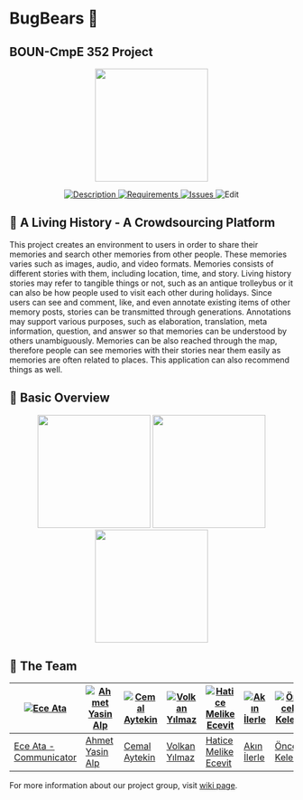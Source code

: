 # BugBears :ghost:
## BOUN-CmpE 352 Project
<p align="center">
<a href = "https://github.com/bounswe/bounswe2018group1/wiki"><img 
<img src="https://raw.githubusercontent.com/bounswe/bounswe2018group1/master/resources/group_icon.jpg" width="200" height="200"></a>
</p>

<p align="center">
    <a href="https://github.com/bounswe/bounswe2018group1/wiki/Project-Description">
        <img src="https://img.shields.io/badge/DESCRIPTION-ONLINE-orange.svg"
             alt="Description">
    </a>
    <a href="https://github.com/bounswe/bounswe2018group1/wiki/Requirements">
        <img src="https://img.shields.io/badge/REQUIREMENTS-UP%20TO%20DATE-brightgreen.svg"
             alt="Requirements">
    </a>
    <a href="https://github.com/bounswe/bounswe2018group1/issues">
        <img src="https://img.shields.io/badge/ISSUES12-CLOSED-red.svg"
             alt="Issues">
    </a>
        <img src="https://img.shields.io/badge/LAST%20EDIT-22%2F02-blue.svg"
             alt="Edit">
    </a>
</p>


## :tophat: A Living History - A Crowdsourcing Platform


This project creates an environment to users in order to share their memories and search other memories from other people. These memories varies such as images, audio, and video formats. Memories consists of different stories with them, including location, time, and story. Living history stories may refer to tangible things or not, such as an antique trolleybus or it can also be how people used to visit each other during holidays. Since users can see and comment, like, and even annotate existing items of other memory posts, stories can be transmitted through generations. Annotations may support various purposes, such as elaboration, translation, meta information, question, and answer so that memories can be understood by others unambiguously. Memories can be also reached through the map, therefore people can see memories with their stories near them easily as memories are often related to places. This application can also recommend things as well.

## :blue_book: Basic Overview
<p align="center">
    <img src="https://raw.githubusercontent.com/bounswe/bounswe2018group1/master/resources/dresses_intro.png" width="200" height="200">
    <img src="https://raw.githubusercontent.com/bounswe/bounswe2018group1/master/resources/pong_game_intro.png" width="200" height="200">
    <img src="https://raw.githubusercontent.com/bounswe/bounswe2018group1/master/resources/trolleybus_intro.png" width="200" height="200">
</p>


## :beers: The Team


[![Ece Ata](https://avatars2.githubusercontent.com/u/25881738?s=400&v=4)](https://github.com/eceatata) | [![Ahmet Yasin Alp](https://avatars2.githubusercontent.com/u/16453361?s=400&v=4)](https://github.com/ahmetyalp) | [![Cemal Aytekin](https://avatars1.githubusercontent.com/u/32355806?s=400&v=4)](https://github.com/cemal-aytekin-2015400126) | [![Volkan Yılmaz](https://avatars2.githubusercontent.com/u/28186366?s=400&v=4)](https://github.com/yilmazvolkan) | [![Hatice Melike Ecevit](https://avatars3.githubusercontent.com/u/32355785?s=400&v=4)](https://github.com/hatice-ecevit-2016400138) | [![Akın İlerle](https://avatars0.githubusercontent.com/u/25388563?s=400&v=4)](https://github.com/akinilerle) | [![Öncel Keleş](https://avatars0.githubusercontent.com/u/31131763?s=400&v=4)](https://github.com/oncelkeles)  | [![Halil Samed Çıldır](https://avatars3.githubusercontent.com/u/8518589?s=400&v=4)](https://github.com/samedcildir) | [![Deniz Etkar](https://avatars3.githubusercontent.com/u/25102252?s=400&v=4)](https://github.com/denizetkar)
---|---|---|---|---|---|---|---|---
[Ece Ata - Communicator](https://github.com/bounswe/bounswe2018group1/wiki/Ece-Ata) | [Ahmet Yasin Alp](https://github.com/bounswe/bounswe2018group1/wiki/Ahmet-Yasin-Alp) | [Cemal Aytekin](https://github.com/bounswe/bounswe2018group1/wiki/Cemal-Aytekin) | [Volkan Yılmaz](https://github.com/bounswe/bounswe2018group1/wiki/Volkan-Yılmaz) | [Hatice Melike Ecevit](https://github.com/bounswe/bounswe2018group1/wiki/Hatice-Melike-Ecevit) | [Akın İlerle](https://github.com/bounswe/bounswe2018group1/wiki/Akın-İlerle) | [Öncel Keleş](https://github.com/bounswe/bounswe2018group1/wiki/Öncel-Keleş) | [Halil Samed Çıldır](https://github.com/bounswe/bounswe2018group1/wiki/Halil-Samed-Çıldır) | [Deniz Etkar](https://github.com/bounswe/bounswe2018group1/wiki/Deniz-Etkar)






For more information about our project group, visit [wiki page](https://github.com/bounswe/bounswe2018group1/wiki).
